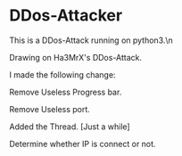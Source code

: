 # DDos-Attacker

This is a DDos-Attack running on python3.\n

Drawing on Ha3MrX's DDos-Attack.

I made the following change:

Remove Useless Progress bar.

Remove Useless port.

Added the Thread.  [Just a while]

Determine whether IP is connect or not.


